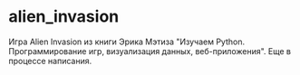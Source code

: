 # alien_invasion
Игра Alien Invasion из книги Эрика Мэтиза "Изучаем Python. Программирование игр, 
визуализация данных, веб-приложения". 
Еще в процессе написания.
